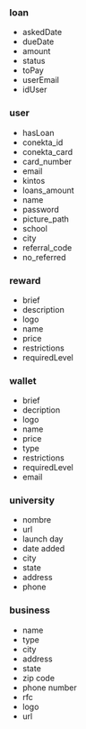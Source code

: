 ### loan
  - askedDate
  - dueDate
  - amount
  - status
  - toPay
  - userEmail
  - idUser

### user
  - hasLoan
  - conekta_id
  - conekta_card
  - card_number
  - email
  - kintos
  - loans_amount
  - name
  - password
  - picture_path
  - school
  - city
  - referral_code
  - no_referred

### reward
  - brief
  - description
  - logo
  - name
  - price
  - restrictions
  - requiredLevel

### wallet
  - brief
  - decription
  - logo
  - name
  - price
  - type
  - restrictions
  - requiredLevel
  - email
 
### university
  - nombre
  - url
  - launch day
  - date added
  - city
  - state
  - address
  - phone

### business
  - name
  - type
  - city
  - address
  - state
  - zip code
  - phone number
  - rfc
  - logo
  - url